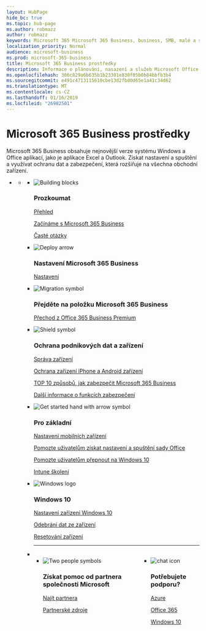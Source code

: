 ```yaml
---
layout: HubPage
hide_bc: true
ms.topic: hub-page
ms.author: robmazz
author: robmazz
keywords: Microsoft 365 Microsoft 365 Business, business, SMB, malé a středně, Microsoft 365 obchodní dokumentace, dokumentace, dokumentace, technické informace
localization_priority: Normal
audience: microsoft-business
ms.prod: microsoft-365-business
title: Microsoft 365 Business prostředky
description: Informace o plánování, nasazení a služeb Microsoft Office 365, Windows 10 a Enterprise Mobility + zabezpečení společně použít ve vašem podnikání pro integrovanou a zabezpečenou infrastrukturu, která umožňuje týmovou spolupráci a odemkne tvořivosti.
ms.openlocfilehash: 386c829a6b635b1b23301e838f05b0b84bbfb3b4
ms.sourcegitcommit: e491c4713115610cbe13d2fbd0d65e1a41c34d62
ms.translationtype: MT
ms.contentlocale: cs-CZ
ms.lasthandoff: 01/16/2019
ms.locfileid: "26982501"
---
```

<div id="main" class="v2">
    <div class="container">
        <h1>Microsoft 365 Business prostředky</h1>
        <P>Microsoft 365 Business obsahuje nejnovější verze systému Windows a Office aplikací, jako je aplikace Excel a Outlook. Získat nastavení a spuštění a využívat ochranu dat a zabezpečení, která rozšiřuje na všechna obchodní zařízení.</p>
        <P></p>
        <ul class="pivots">
            <li>
                <a href="#home"></a>
                <ul id="home">
                    <li>
                        <a href="#home-all"></a>
                        <ul id="home-all" class="cardsF">
                            <li>
                                <div class="cardSize">
                                    <div class="cardPadding">
                                        <div class="card">
                                            <div class="cardImageOuter">
                                                <div class="cardImage">
                                                    <img src="https://docs.microsoft.com/office/media/icons/blocks-blue.svg" alt="Building blocks" />
                                                </div>
                                            </div>
                                            <div class="cardText">
                                                <h3>Prozkoumat</h3>
                                                <P><a href="https://support.office.com/article/what-is-microsoft-365-business-901e2522-c2cf-4b8c-894e-f482cda3347a" target="_blank">Přehled</a></p>
                                                <P><a href="microsoft-365-business-overview.md" target="_blank">Začínáme s Microsoft 365 Business</a></p> <P><a href="https://docs.microsoft.com/microsoft-365/business/support/microsoft-365-business-faqs" target="_blank">Časté otázky</a></p>
                                            </div>
                                        </div>
                                    </div>
                                </div>
                            </li>
                            <li>
                                <div class="cardSize">
                                    <div class="cardPadding">
                                        <div class="card">
                                            <div class="cardImageOuter">
                                                <div class="cardImage">
                                                    <img src="https://docs.microsoft.com/office/media/icons/deploy-blue.svg" alt="Deploy arrow" />
                                                </div>
                                            </div>
                                            <div class="cardText">
                                                <h3>Nastavení Microsoft 365 Business</h3>
                                                <P><a href="set-up.md" target="_blank">Nastavení</a></p>
                                            </div>
                                        </div>
                                    </div>
                                </div>
                            </li>
                            <li>
                                <div class="cardSize">
                                    <div class="cardPadding">
                                        <div class="card">
                                            <div class="cardImageOuter">
                                                <div class="cardImage">
                                                    <img src="https://docs.microsoft.com/office/media/icons/migration-blue.svg" alt="Migration symbol" />
                                                </div>
                                            </div>
                                            <div class="cardText">
                                                <h3>Přejděte na položku Microsoft 365 Business</h3>
                                                <P><a href="migrate-to-microsoft-365-business.md" target="_blank">Přechod z Office 365 Business Premium</a></p>
                                            </div>
                                        </div>
                                    </div>
                                </div>
                            </li> 
                            <li>
                                <div class="cardSize">
                                    <div class="cardPadding">
                                        <div class="card">
                                            <div class="cardImageOuter">
                                                <div class="cardImage">
                                                    <img src="https://docs.microsoft.com/office/media/icons/security-blue.svg" alt="Shield symbol" />
                                                </div>
                                            </div>
                                            <div class="cardText">
                                                <h3>Ochrana podnikových dat a zařízení</h3>
                                                <P><a href="manage.md" target="_blank">Správa zařízení</a></p> <P><a href="app-protection-settings-for-android-and-ios.md" target="_blank">Ochrana zařízení iPhone a Android zařízení</a></p>
                                                 <P><a href="https://support.office.com/article/top-10-ways-to-secure-office-365-and-microsoft-365-business-plans-from-cyber-threats-de2da300-dbb6-4725-bb12-b85a9d296e75" target="_blank">TOP 10 způsobů, jak zabezpečit Microsoft 365 Business</a></p>
                                                <P><a href="security-features.md" target="_blank">Další informace o funkcích zabezpečení</a></p>
                                                </div>
                                        </div>
                                    </div>
                                </div>
                            </li>
                            <li>
                                <div class="cardSize">
                                    <div class="cardPadding">
                                        <div class="card">
                                            <div class="cardImageOuter">
                                                <div class="cardImage">
                                                    <img src="https://docs.microsoft.com/office/media/icons/get-started-blue.svg" alt="Get started hand with arrow symbol" />
                                                </div>
                                            </div>
                                            <div class="cardText">
                                                <h3>Pro základní</h3>
                                                <P><a href="set-up-mobile-devices.md" target="_blank">Nastavení mobilních zařízení</a></p>
                                                <P><a href="https://support.office.com/office-training-center" target="_blank">Pomozte uživatelům získat nastavení a spuštění sady Office</a></p>
                                                <P><a href="https://www.microsoft.com/itpro/windows-10/end-user-readiness" target="_blank">Pomozte uživatelům přepnout na Windows 10</a></p>
                                                <P><a href="https://docs.microsoft.com/intune-user-help/use-managed-devices-to-get-work-done" target="_blank">Intune školení</a></p>
                                            </div>
                                        </div>
                                    </div>
                                </div>
                            </li>
                            <li>
                                <div class="cardSize">
                                    <div class="cardPadding">
                                        <div class="card">
                                            <div class="cardImageOuter">
                                                <div class="cardImage">
                                                    <img src="https://docs.microsoft.com/media/logos/logo_Windows.svg" alt="Windows logo" />
                                                </div>
                                            </div>
                                            <div class="cardText">
                                                <h3>Windows 10</h3>
                                                <P><a href="set-up-windows-devices.md" target="_blank">Nastavení zařízení Windows 10</a></p>
                                                <P><a href="remove-company-data.md" target="_blank">Odebrání dat ze zařízení</a></p>
                                                <P><a href="reset-devices-to-factory-settings.md" target="_blank">Resetování zařízení</a></p>
                                            </div>
                                        </div>
                                    </div>
                                </div>
                            </li>
                                <li class="fullSpan">
                                  <hr />
                                  <br>
                                  <ul class="cardsF panelContent singlePanelContent" style="display:flex!important;">
                                    <li>
                                    <div class="cardSize">
                                        <div class="cardPadding">
                                            <div class="card">
                                                <div class="cardImageOuter">
                                                    <div class="cardImage">
                                                        <img src="https://docs.microsoft.com/office/media/icons/users-people.svg" alt="Two people symbols" />
                                                    </div>
                                                </div>
                                                <div class="cardText">
                                                    <h3>Získat pomoc od partnera společnosti Microsoft</h3>
                                                    <P><a href="https://www.microsoft.com/solution-providers/search" target="_blank">Najít partnera</a></p>
                                                    <P><a href="https://www.microsoft.com/microsoft-365/partners/business" target="_blank">Partnerské zdroje</a></p>
                                                </div>
                                            </div>
                                        </div>
                                    </div>
                                </li> 
                                <li>
                                    <div class="cardSize">
                                        <div class="cardPadding">
                                            <div class="card">
                                                <div class="cardImageOuter">
                                                    <div class="cardImage">
                                                        <img src="https://docs.microsoft.com/office/media/icons/chat.svg" alt="chat icon" />
                                                    </div>
                                                </div>
                                                <div class="cardText">
                                                    <h3>Potřebujete podporu?</h3>
                                                     <P><a href="https://azure.microsoft.com/support/options/" target="_blank">Azure</a></p>
                                                     <P><a href="https://support.office.com/article/Contact-support-for-business-products-Admin-Help-32a17ca7-6fa0-4870-8a8d-e25ba4ccfd4b" target="_blank">Office 365</a></p>
                                                     <P><a href="http://support.microsoft.com/products/windows" target="_blank">Windows 10</a></p>
                                                </div>
                                            </div>
                                        </div>
                                    </div>
                                </li>
                            </li>
                        </ul>
                    </li>
                </ul>
            </li>
        </ul>
    </div>
</div>